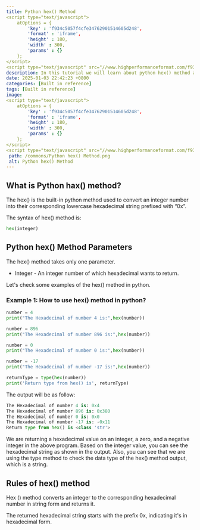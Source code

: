 ```yaml
---
title: Python hex() Method
<script type="text/javascript">
	atOptions = {
		'key' : 'f934c5057f4cfe34762901514605d248',
		'format' : 'iframe',
		'height' : 180,
		'width' : 300,
		'params' : {}
	};
</script>
<script type="text/javascript" src="//www.highperformanceformat.com/f934c5057f4cfe34762901514605d248/invoke.js"></script>
description: In this tutorial we will learn about python hex() method and it uses with examples.
date: 2025-01-03 22:42:23 +0800
categories: [Built in reference]
tags: [Built in reference]
image:
<script type="text/javascript">
	atOptions = {
		'key' : 'f934c5057f4cfe34762901514605d248',
		'format' : 'iframe',
		'height' : 180,
		'width' : 300,
		'params' : {}
	};
</script>
<script type="text/javascript" src="//www.highperformanceformat.com/f934c5057f4cfe34762901514605d248/invoke.js"></script>
 path: /commons/Python hex() Method.png
 alt: Python hex() Method
---
```


## What is Python hax() method?

The hex()  is the built-in python method used to convert an integer number into their corresponding lowercase hexadecimal string prefixed with “0x”.

The syntax of hex() method is:

```python
hex(integer)
```

## Python hex() Method Parameters
<script type="text/javascript">
	atOptions = {
		'key' : 'f934c5057f4cfe34762901514605d248',
		'format' : 'iframe',
		'height' : 180,
		'width' : 300,
		'params' : {}
	};
</script>
<script type="text/javascript" src="//www.highperformanceformat.com/f934c5057f4cfe34762901514605d248/invoke.js"></script>

The hex() method takes only one parameter.

* Integer \- An integer number of which hexadecimal wants to return.

Let's check some examples of the hex() method in python.

### Example 1: How to use hex() method in python?

```python
number = 4
print("The Hexadecimal of number 4 is:",hex(number))

number = 896
print("The Hexadecimal of number 896 is:",hex(number))

number = 0
print("The Hexadecimal of number 0 is:",hex(number))

number = -17
print("The Hexadecimal of number -17 is:",hex(number))

returnType = type(hex(number))
print('Return type from hex() is', returnType)

```

The output will be as follow:

```python
The Hexadecimal of number 4 is: 0x4
The Hexadecimal of number 896 is: 0x380
The Hexadecimal of number 0 is: 0x0
The Hexadecimal of number -17 is: -0x11
Return type from hex() is <class 'str'>

```

We are returning a hexadecimal value on an integer, a zero, and a negative integer in the above program. Based on the integer value, you can see the hexadecimal string as shown in the output. Also, you can see that we are using the type method to check the data type of the hex() method output, which is a string.

## Rules of hex() method

Hex () method converts an integer to the corresponding hexadecimal number in string form and returns it.

The returned hexadecimal string starts with the prefix 0x, indicating it's in hexadecimal form.